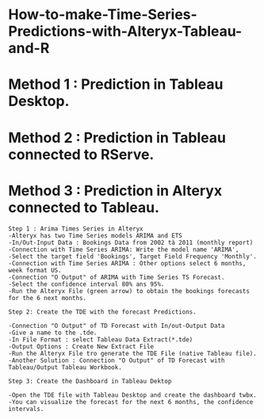 # How-to-make-Time-Series-Predictions-with-Alteryx-Tableau-and-R

# Method 1 : Prediction in Tableau Desktop. 


# Method 2 : Prediction in Tableau connected to RServe. 


# Method 3 : Prediction in Alteryx connected to Tableau. 

```
Step 1 : Arima Times Series in Alteryx 
-Alteryx has two Time Series models ARIMA and ETS 
-In/Out-Input Data : Bookings Data from 2002 tà 2011 (monthly report)
-Connection with Time Series ARIMA: Write the model name 'ARIMA',
-Select the target field 'Bookings', Target Field Frequency 'Monthly'. 
-Connection with Time Series ARIMA : Other options select 6 months, week format US. 
-Connection "O Output" of ARIMA with Time Series TS Forecast. 
-Select the confidence interval 80% ans 95%. 
-Run the Alteryx File (green arrow) to obtain the bookings forecasts for the 6 next months. 
```

```
Step 2: Create the TDE with the forecast Predictions. 

-Connection "O Output" of TD Forecast with In/out-Output Data 
-Give a name to the .tde. 
-In File Format : select Tableau Data Extract(*.tde)
-Output Options : Create New Extract File
-Run the Alteryx File tro generate the TDE File (native Tableau file). 
-Another Solution : Connection "O Output" of TD Forecast with Tableau/Output Tableau Workbook. 
```

```
Step 3: Create the Dashboard in Tableau Dektop

-Open the TDE file with Tableau Desktop and create the dashboard twbx. 
-You can visualize the forecast for the next 6 months, the confidence intervals. 
```


